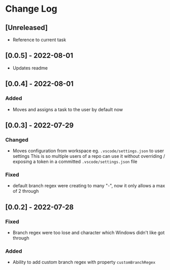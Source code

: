 # Change Log

## [Unreleased]

- Reference to current task

## [0.0.5] - 2022-08-01

- Updates readme

## [0.0.4] - 2022-08-01

### Added

- Moves and assigns a task to the user by default now

## [0.0.3] - 2022-07-29

### Changed

- Moves configuration from workspace eg. `.vscode/settings.json` to user settings
This is so multiple users of a repo can use it without overriding / exposing a token in a committed `.vscode/settings.json` file

### Fixed

- default branch regex were creating to many "-", now it only allows a max of 2 through

## [0.0.2] - 2022-07-28

### Fixed

- Branch regex were too lose and character which Windows didn't like got through

### Added

- Ability to add custom branch regex with property `customBranchRegex`
